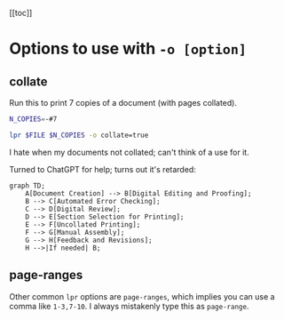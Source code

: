 [[toc]]

# Options to use with `-o [option]`

## collate

Run this to print 7 copies of a document (with pages collated).

```bash
N_COPIES=-#7

lpr $FILE $N_COPIES -o collate=true
```

I hate when my documents not collated; can't think of a use for it.

Turned to ChatGPT for help; turns out it's retarded:
```mermaid
graph TD;
    A[Document Creation] --> B[Digital Editing and Proofing];
    B --> C[Automated Error Checking];
    C --> D[Digital Review];
    D --> E[Section Selection for Printing];
    E --> F[Uncollated Printing];
    F --> G[Manual Assembly];
    G --> H[Feedback and Revisions];
    H -->|If needed| B;
```

## page-ranges
Other common `lpr` options are `page-ranges`, which implies you can use a comma like `1-3,7-10`. 
I always mistakenly type this as `page-range`.
